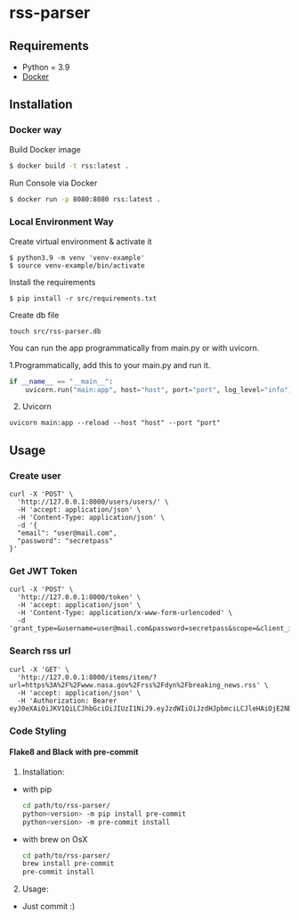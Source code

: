 # rss-parser

## Requirements
* Python = 3.9
* [Docker](https://www.docker.com/)

## Installation

### Docker way

Build Docker image
```sh
$ docker build -t rss:latest .
```

Run Console via Docker
```sh
$ docker run -p 8080:8080 rss:latest .
```

### Local Environment Way

Create virtual environment & activate it
```shell
$ python3.9 -m venv 'venv-example' 
$ source venv-example/bin/activate
```
Install the requirements
```shell
$ pip install -r src/requirements.txt
```
Create db file 
```shell
touch src/rss-parser.db
```

You can run the app programmatically from main.py or with uvicorn.

1.Programmatically, add this to your main.py and run it.
```python
if __name__ == "__main__":
    uvicorn.run("main:app", host="host", port="port", log_level="info")
```
2. Uvicorn 
```shell
uvicorn main:app --reload --host "host" --port "port"
```
## Usage
### Create user
```shell
curl -X 'POST' \
  'http://127.0.0.1:8000/users/users/' \
  -H 'accept: application/json' \
  -H 'Content-Type: application/json' \
  -d '{
  "email": "user@mail.com",
  "password": "secretpass"
}'
```
### Get JWT Token
```shell
curl -X 'POST' \
  'http://127.0.0.1:8000/token' \
  -H 'accept: application/json' \
  -H 'Content-Type: application/x-www-form-urlencoded' \
  -d 'grant_type=&username=user@mail.com&password=secretpass&scope=&client_id=&client_secret='
```
### Search rss url
```shell
curl -X 'GET' \
  'http://127.0.0.1:8000/items/item/?url=https%3A%2F%2Fwww.nasa.gov%2Frss%2Fdyn%2Fbreaking_news.rss' \
  -H 'accept: application/json' \
  -H 'Authorization: Bearer eyJ0eXAiOiJKV1QiLCJhbGciOiJIUzI1NiJ9.eyJzdWIiOiJzdHJpbmciLCJleHAiOjE2NDExNTUxODV9.DTGiZO0D8EnCSaHGK0MvNLNKiRVYiC1jRortsgkSefI'
```

### Code Styling

#### Flake8 and Black with pre-commit

1. Installation:
 - with pip
    ```sh
    cd path/to/rss-parser/
    python<version> -m pip install pre-commit
    python<version> -m pre-commit install
    ```
 - with brew on OsX
    ```sh
    cd path/to/rss-parser/
    brew install pre-commit
    pre-commit install
    ```

2. Usage:
 - Just commit :)